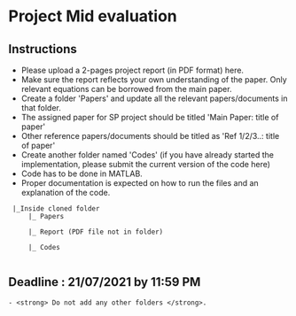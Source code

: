 # Project Mid evaluation

## Instructions
- Please upload a 2-pages project report (in PDF format) here.
- Make sure the report reflects your own understanding of the paper. Only relevant equations can be borrowed from the main paper.
- Create a folder 'Papers' and update all the relevant papers/documents in that folder.
- The assigned paper for SP project should be titled 'Main Paper: title of paper'
- Other reference papers/documents should be titled as 'Ref 1/2/3..: title of paper'
- Create another folder named 'Codes' (if you have already started the implementation, please submit the current version of the code here)
- Code has to be done in MATLAB.
- Proper documentation is expected on how to run the files and an explanation of the code.

```
 |_Inside cloned folder
     |_ Papers
     
     |_ Report (PDF file not in folder)
     
     |_ Codes
               
```                     

## Deadline : 21/07/2021 by 11:59 PM
```
- <strong> Do not add any other folders </strong>.

